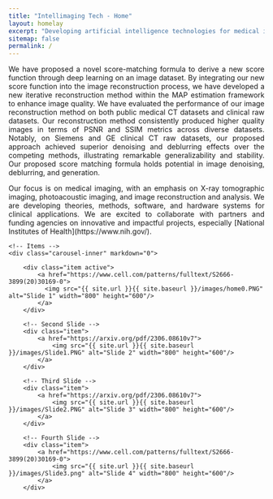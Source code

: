 ```yaml
---
title: "Intellimaging Tech - Home"
layout: homelay
excerpt: "Developing artificial intelligence technologies for medical imaging"
sitemap: false
permalink: /
---
```


<p style="text-align: justify;">We have proposed a novel score-matching formula to derive a new score function through deep learning on an image dataset. By integrating our new score function into the image reconstruction process, we have developed a new iterative reconstruction method within the MAP estimation framework to enhance image quality. We have evaluated the performance of our image reconstruction method on both public medical CT datasets and clinical raw datasets. Our reconstruction method consistently produced higher quality images in terms of PSNR and SSIM metrics across diverse datasets. Notably, on Siemens and GE clinical CT raw datasets, our proposed approach achieved superior denoising and deblurring effects over the competing methods, illustrating remarkable generalizability and stability. Our proposed score matching formula holds potential in image denoising, deblurring, and generation.</p>   

<p style="text-align: justify;">Our focus is on medical imaging, with an emphasis on X-ray tomographic imaging, photoacoustic imaging, and image reconstruction and analysis. We are developing theories, methods, software, and hardware systems for clinical applications. We are excited to collaborate with partners and funding agencies on innovative and impactful projects, especially [National Institutes of Health](https://www.nih.gov/).</p>


<div markdown="0" id="carousel" class="carousel slide" data-ride="carousel" data-interval="2500" data-pause="hover" >
    <!-- Menu
    <ol class="carousel-indicators">
        <li data-target="#carousel" data-slide-to="0" class="active"></li>
        <li data-target="#carousel" data-slide-to="1"></li>
        <li data-target="#carousel" data-slide-to="2"></li>
        <li data-target="#carousel" data-slide-to="3"></li>
    </ol> -->

    <!-- Items -->
    <div class="carousel-inner" markdown="0">
        
        <div class="item active">
            <a href="https://www.cell.com/patterns/fulltext/S2666-3899(20)30169-0">
              <img src="{{ site.url }}{{ site.baseurl }}/images/home0.PNG" alt="Slide 1" width="800" height="600"/>
            </a>
        </div>

        <!-- Second Slide -->
        <div class="item">
            <a href="https://arxiv.org/pdf/2306.08610v7">
                <img src="{{ site.url }}{{ site.baseurl }}/images/Slide1.PNG" alt="Slide 2" width="800" height="600"/>
            </a>
        </div>

        <!-- Third Slide -->
        <div class="item">
            <a href="https://arxiv.org/pdf/2306.08610v7">
                <img src="{{ site.url }}{{ site.baseurl }}/images/Slide2.PNG" alt="Slide 3" width="800" height="600"/>
            </a>
        </div>

        <!-- Fourth Slide -->
        <div class="item">
            <a href="https://www.cell.com/patterns/fulltext/S2666-3899(20)30169-0">
                <img src="{{ site.url }}{{ site.baseurl }}/images/Slide3.png" alt="Slide 4" width="800" height="600"/>
            </a>
        </div>
  </div>
  <!--
  <a class="left carousel-control" role="button" data-slide="prev">
    <span class="glyphicon glyphicon-chevron-left" aria-hidden="true"></span>
    <span class="sr-only">Previous</span>
  </a>
  <a class="right carousel-control" role="button" data-slide="next">
    <span class="glyphicon glyphicon-chevron-right" aria-hidden="true"></span>
    <span class="sr-only">Next</span> -->
  </a>
  <!--
  <a class="left carousel-control" role="button" data-slide="prev" onclick="moveCarousel('prev')">
    <span class="glyphicon glyphicon-chevron-left" aria-hidden="true"></span>
    <span class="sr-only">Previous</span>
  </a>
  <a class="right carousel-control" role="button" data-slide="next" onclick="moveCarousel('next')">
    <span class="glyphicon glyphicon-chevron-right" aria-hidden="true"></span>
    <span class="sr-only">Next</span>
  </a>
  -->
</div>

<!-- jQuery (necessary for Bootstrap's JavaScript plugins) -->
<script src="https://ajax.googleapis.com/ajax/libs/jquery/1.12.4/jquery.min.js"></script>
<!-- Include all compiled plugins (below), or include individual files as needed -->
<script src="https://maxcdn.bootstrapcdn.com/bootstrap/3.3.7/js/bootstrap.min.js"></script>


